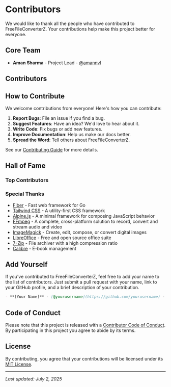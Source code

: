 # Contributors

We would like to thank all the people who have contributed to FreeFileConverterZ. Your contributions help make this project better for everyone.

## Core Team

- **Aman Sharma** - Project Lead - [@amannvl](https://github.com/amannvl)

## Contributors

<!-- Add contributors here as they make contributions -->

## How to Contribute

We welcome contributions from everyone! Here's how you can contribute:

1. **Report Bugs**: File an issue if you find a bug.
2. **Suggest Features**: Have an idea? We'd love to hear about it.
3. **Write Code**: Fix bugs or add new features.
4. **Improve Documentation**: Help us make our docs better.
5. **Spread the Word**: Tell others about FreeFileConverterZ.

See our [Contributing Guide](CONTRIBUTING.md) for more details.

## Hall of Fame

### Top Contributors

<!-- Add top contributors here based on contributions -->

### Special Thanks

- [Fiber](https://gofiber.io/) - Fast web framework for Go
- [Tailwind CSS](https://tailwindcss.com/) - A utility-first CSS framework
- [Alpine.js](https://alpinejs.dev/) - A minimal framework for composing JavaScript behavior
- [FFmpeg](https://ffmpeg.org/) - A complete, cross-platform solution to record, convert and stream audio and video
- [ImageMagick](https://imagemagick.org/) - Create, edit, compose, or convert digital images
- [LibreOffice](https://www.libreoffice.org/) - Free and open source office suite
- [7-Zip](https://www.7-zip.org/) - File archiver with a high compression ratio
- [Calibre](https://calibre-ebook.com/) - E-book management

## Add Yourself

If you've contributed to FreeFileConverterZ, feel free to add your name to the list of contributors. Just submit a pull request with your name, link to your GitHub profile, and a brief description of your contribution.

```markdown
- **[Your Name]** - [@yourusername](https://github.com/yourusername) - What you did
```

## Code of Conduct

Please note that this project is released with a [Contributor Code of Conduct](CODE_OF_CONDUCT.md). By participating in this project you agree to abide by its terms.

## License

By contributing, you agree that your contributions will be licensed under its [MIT License](LICENSE).

---

*Last updated: July 2, 2025*
